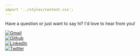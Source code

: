```yaml
---
import '../styles/content.css';
---
```


<div class="content">
    <p>Have a question or just want to say hi? I'd love to hear from you!</p>
    <div class="social-links">
        <div class="social-links-block"><a href="mailto:kimarennaidoo@gmail.com" target="_blank"><img src="/gmail_google_icon.svg" alt="Gmail"/></a></div>
        <div class="social-links-block"><a href="https://github.com/KimarenNaidoo" target="_blank"><img src="/github.svg" alt="Github"/> </a></div>
        <div class="social-links-block"><a href="https://www.linkedin.com/in/kimaren-naidoo/" target="_blank"><img src="/linkedin.svg" alt="LinkedIn"/></a></div>
        <div class="social-links-block"><a href="https://x.com/kimarennaidoo" target="_blank"><img src="/icons-x.svg" alt="Twitter"/></a></div>
    </div>
</div>